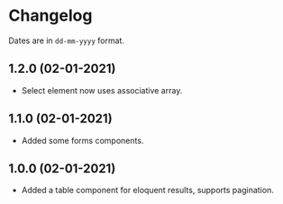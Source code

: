 # Changelog

Dates are in `dd-mm-yyyy` format.

## 1.2.0 (02-01-2021)

- Select element now uses associative array.

## 1.1.0 (02-01-2021)

- Added some forms components.

## 1.0.0 (02-01-2021)

- Added a table component for eloquent results, supports pagination.
